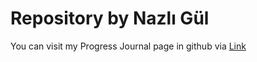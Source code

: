 # Repository by Nazlı Gül
You can visit my Progress Journal page in github via 
[Link](https://pjournal.github.io/boun01-NazliGul/)
